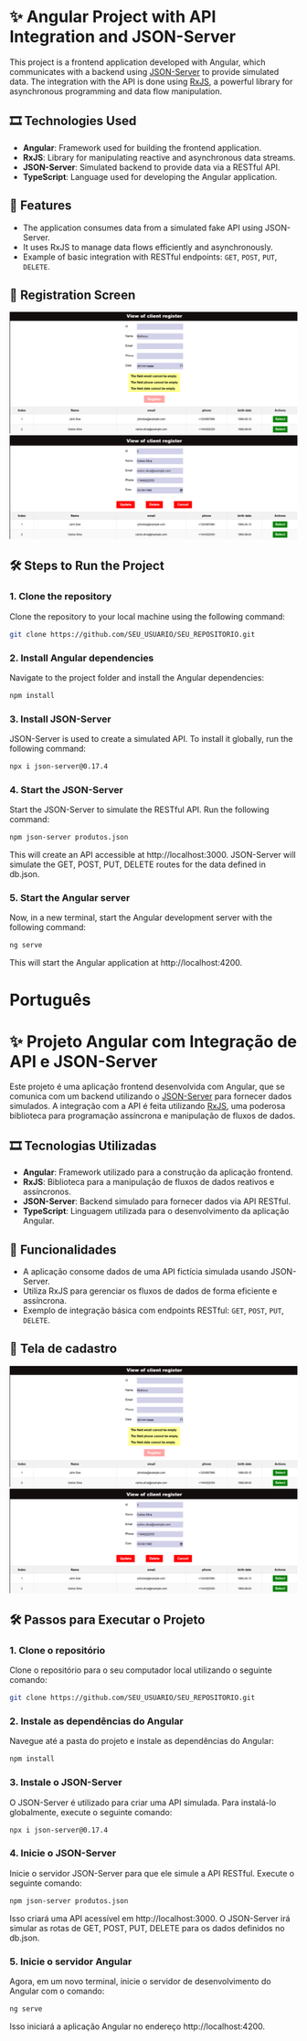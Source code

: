 # ✨ Angular Project with API Integration and JSON-Server

This project is a frontend application developed with Angular, which communicates with a backend using [JSON-Server](https://github.com/typicode/json-server) to provide simulated data. The integration with the API is done using [RxJS](https://rxjs.dev/), a powerful library for asynchronous programming and data flow manipulation.

## 🎞️ Technologies Used
- **Angular**: Framework used for building the frontend application.
- **RxJS**: Library for manipulating reactive and asynchronous data streams.
- **JSON-Server**: Simulated backend to provide data via a RESTful API.
- **TypeScript**: Language used for developing the Angular application.

## 👜 Features
- The application consumes data from a simulated fake API using JSON-Server.
- It uses RxJS to manage data flows efficiently and asynchronously.
- Example of basic integration with RESTful endpoints: `GET`, `POST`, `PUT`, `DELETE`.

## 🎯 Registration Screen
![Tela](images-project/view-crud-client.png)
![Tela](images-project/selected-item-in-grid-client.png)

## 🛠️ Steps to Run the Project

### 1. Clone the repository
Clone the repository to your local machine using the following command:

```bash
git clone https://github.com/SEU_USUARIO/SEU_REPOSITORIO.git
```

### 2. Install Angular dependencies
Navigate to the project folder and install the Angular dependencies:
```bash
npm install
```

### 3. Install JSON-Server
JSON-Server is used to create a simulated API. To install it globally, run the following command:

```bash
npx i json-server@0.17.4
```

### 4. Start the JSON-Server
Start the JSON-Server to simulate the RESTful API. Run the following command:

```bash
npm json-server produtos.json
```
This will create an API accessible at http://localhost:3000. JSON-Server will simulate the GET, POST, PUT, DELETE routes for the data defined in db.json.

### 5. Start the Angular server
Now, in a new terminal, start the Angular development server with the following command:

```bash
ng serve
```
This will start the Angular application at http://localhost:4200.

# Português

# ✨ Projeto Angular com Integração de API e JSON-Server

Este projeto é uma aplicação frontend desenvolvida com Angular, que se comunica com um backend utilizando o [JSON-Server](https://github.com/typicode/json-server) para fornecer dados simulados. A integração com a API é feita utilizando [RxJS](https://rxjs.dev/), uma poderosa biblioteca para programação assíncrona e manipulação de fluxos de dados.

## 🎞️ Tecnologias Utilizadas

- **Angular**: Framework utilizado para a construção da aplicação frontend.
- **RxJS**: Biblioteca para a manipulação de fluxos de dados reativos e assíncronos.
- **JSON-Server**: Backend simulado para fornecer dados via API RESTful.
- **TypeScript**: Linguagem utilizada para o desenvolvimento da aplicação Angular.

## 👜 Funcionalidades

- A aplicação consome dados de uma API fictícia simulada usando JSON-Server.
- Utiliza RxJS para gerenciar os fluxos de dados de forma eficiente e assíncrona.
- Exemplo de integração básica com endpoints RESTful: `GET`, `POST`, `PUT`, `DELETE`.

## 🎯 Tela de cadastro
![Tela](images-project/view-crud-client.png)
![Tela](images-project/selected-item-in-grid-client.png)

## 🛠️ Passos para Executar o Projeto

### 1. Clone o repositório
Clone o repositório para o seu computador local utilizando o seguinte comando:

```bash
git clone https://github.com/SEU_USUARIO/SEU_REPOSITORIO.git
```

### 2. Instale as dependências do Angular
Navegue até a pasta do projeto e instale as dependências do Angular:
```bash
npm install
```

### 3. Instale o JSON-Server
O JSON-Server é utilizado para criar uma API simulada. Para instalá-lo globalmente, execute o seguinte comando:

```bash
npx i json-server@0.17.4
```

### 4. Inicie o JSON-Server
Inicie o servidor JSON-Server para que ele simule a API RESTful. Execute o seguinte comando:

```bash
npm json-server produtos.json
```
Isso criará uma API acessível em http://localhost:3000. O JSON-Server irá simular as rotas de GET, POST, PUT, DELETE para os dados definidos no db.json.

### 5. Inicie o servidor Angular
Agora, em um novo terminal, inicie o servidor de desenvolvimento do Angular com o comando:

```bash
ng serve
```
Isso iniciará a aplicação Angular no endereço http://localhost:4200.


